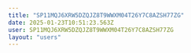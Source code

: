 ```yaml
---
title: "SP11MQJ6XRW5DZQJZ8T9WWXM04T26Y7C8AZSH77ZG"
date: 2025-01-23T10:51:23.563Z
user: SP11MQJ6XRW5DZQJZ8T9WWXM04T26Y7C8AZSH77ZG
layout: "users"
---
```

    